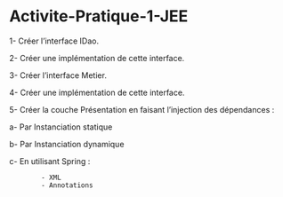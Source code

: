# Activite-Pratique-1-JEE

1-	Créer l’interface IDao. 

2-	Créer une implémentation de cette interface. 

3-	Créer l’interface Metier. 

4-	Créer une implémentation de cette interface. 

5-	Créer la couche Présentation en faisant l’injection des dépendances :

a-	Par Instanciation statique 

b-	Par Instanciation dynamique 

c-	En utilisant Spring : 

			- XML 
			- Annotations 
